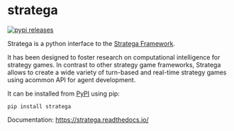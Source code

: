 # stratega

[![pypi releases](https://img.shields.io/pypi/v/stratega.svg)](https://pypi.org/project/stratega)

Stratega is a python interface to the [Stratega Framework](https://github.com/GAIGResearch/Stratega).

It has been designed to foster research on computational intelligence for strategy games. In contrast to other strategy game frameworks, Stratega allows to create a wide variety of turn-based and real-time strategy games using acommon API for agent development.

It can be installed from [PyPI](https://pypi.org/project/stratega/) using pip:

```
pip install stratega
```

Documentation: <https://stratega.readthedocs.io/>